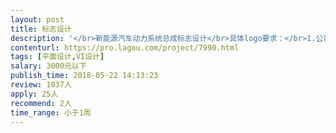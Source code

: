 ```yaml
---                
layout: post       
title: 标志设计           
description: '</br>新能源汽车动力系统总成标志设计</br>具体logo要求：</br>1.公司属于高科技公司</br>2.基调为天空蓝，突出新能源和环保，突出科技感 金属质感</br>3.logo可以参考spaceX</br>4.应用在公司软件和产品上</br>5.公司英文简称：Applext</br>6.出两个方案（具体细聊）</br>'     
contenturl: https://pro.lagou.com/project/7990.html      
tags: [平面设计,VI设计]            
salary: 3000元以下          
publish_time: 2018-05-22 14:13:23         
review: 1037人                   
apply: 25人                   
recommend: 2人                   
time_range: 小于1周              
---                 
```

